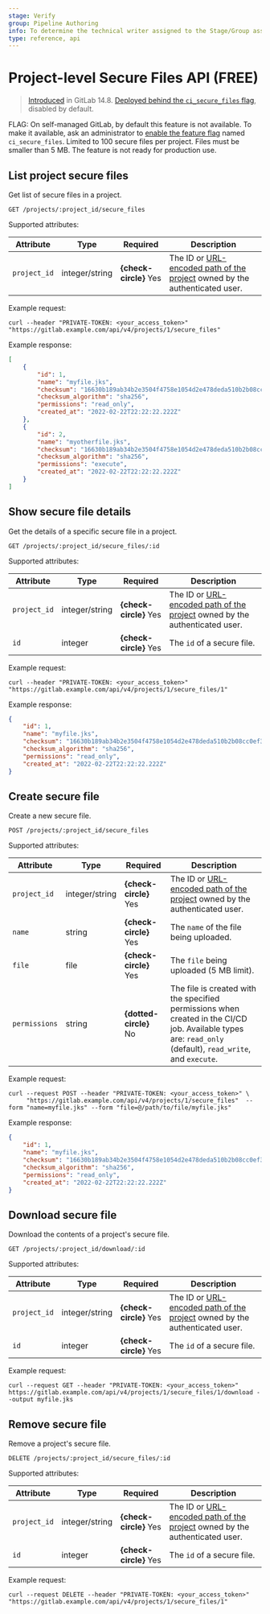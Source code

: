 ```yaml
---
stage: Verify
group: Pipeline Authoring
info: To determine the technical writer assigned to the Stage/Group associated with this page, see https://about.gitlab.com/handbook/engineering/ux/technical-writing/#assignments
type: reference, api
---
```


# Project-level Secure Files API **(FREE)**

> [Introduced](https://gitlab.com/gitlab-org/gitlab/-/merge_requests/78227) in GitLab 14.8. [Deployed behind the `ci_secure_files` flag](../administration/feature_flags.md), disabled by default.

FLAG:
On self-managed GitLab, by default this feature is not available. To make it available,
ask an administrator to [enable the feature flag](../administration/feature_flags.md) named `ci_secure_files`. Limited to 100 secure files per project. Files must be smaller than 5 MB. The feature is not ready for production use. 

## List project secure files

Get list of secure files in a project.

```plaintext
GET /projects/:project_id/secure_files
```

Supported attributes:

| Attribute    | Type           | Required               | Description |
|--------------|----------------|------------------------|-------------|
| `project_id` | integer/string | **{check-circle}** Yes | The ID or [URL-encoded path of the project](index.md#namespaced-path-encoding) owned by the authenticated user. |

Example request:

```shell
curl --header "PRIVATE-TOKEN: <your_access_token>" "https://gitlab.example.com/api/v4/projects/1/secure_files"
```

Example response:

```json
[
    {
        "id": 1,
        "name": "myfile.jks",
        "checksum": "16630b189ab34b2e3504f4758e1054d2e478deda510b2b08cc0ef38d12e80aac",
        "checksum_algorithm": "sha256",
        "permissions": "read_only",
        "created_at": "2022-02-22T22:22:22.222Z"
    },
    {
        "id": 2,
        "name": "myotherfile.jks",
        "checksum": "16630b189ab34b2e3504f4758e1054d2e478deda510b2b08cc0ef38d12e80aa2",
        "checksum_algorithm": "sha256",
        "permissions": "execute",
        "created_at": "2022-02-22T22:22:22.222Z"
    }
]
```

## Show secure file details

Get the details of a specific secure file in a project.

```plaintext
GET /projects/:project_id/secure_files/:id
```

Supported attributes:

| Attribute    | Type           | Required               | Description |
|--------------|----------------|------------------------|-------------|
| `project_id` | integer/string | **{check-circle}** Yes | The ID or [URL-encoded path of the project](index.md#namespaced-path-encoding) owned by the authenticated user. |
| `id`         | integer        | **{check-circle}** Yes | The `id` of a secure file. |

Example request:

```shell
curl --header "PRIVATE-TOKEN: <your_access_token>" "https://gitlab.example.com/api/v4/projects/1/secure_files/1"
```

Example response:

```json
{
    "id": 1,
    "name": "myfile.jks",
    "checksum": "16630b189ab34b2e3504f4758e1054d2e478deda510b2b08cc0ef38d12e80aac",
    "checksum_algorithm": "sha256",
    "permissions": "read_only",
    "created_at": "2022-02-22T22:22:22.222Z"
}
```

## Create secure file

Create a new secure file.

```plaintext
POST /projects/:project_id/secure_files
```

Supported attributes:

| Attribute       | Type           | Required               | Description |
|-----------------|----------------|------------------------|-------------|
| `project_id`    | integer/string | **{check-circle}** Yes | The ID or [URL-encoded path of the project](index.md#namespaced-path-encoding) owned by the authenticated user. |
| `name`          | string         | **{check-circle}** Yes | The `name` of the file being uploaded. |
| `file`          | file           | **{check-circle}** Yes | The `file` being uploaded (5 MB limit). |
| `permissions`   | string         | **{dotted-circle}** No | The file is created with the specified permissions when created in the CI/CD job. Available types are: `read_only` (default), `read_write`, and `execute`. |

Example request:

```shell
curl --request POST --header "PRIVATE-TOKEN: <your_access_token>" \
     "https://gitlab.example.com/api/v4/projects/1/secure_files"  --form "name=myfile.jks" --form "file=@/path/to/file/myfile.jks"
```

Example response:

```json
{
    "id": 1,
    "name": "myfile.jks",
    "checksum": "16630b189ab34b2e3504f4758e1054d2e478deda510b2b08cc0ef38d12e80aac",
    "checksum_algorithm": "sha256",
    "permissions": "read_only",
    "created_at": "2022-02-22T22:22:22.222Z"
}
```

## Download secure file

Download the contents of a project's secure file.

```plaintext
GET /projects/:project_id/download/:id
```

Supported attributes:

| Attribute    | Type           | Required               | Description |
|--------------|----------------|------------------------|-------------|
| `project_id` | integer/string | **{check-circle}** Yes | The ID or [URL-encoded path of the project](index.md#namespaced-path-encoding) owned by the authenticated user. |
| `id`         | integer        | **{check-circle}** Yes | The `id` of a secure file. |

Example request:

```shell
curl --request GET --header "PRIVATE-TOKEN: <your_access_token>" https://gitlab.example.com/api/v4/projects/1/secure_files/1/download --output myfile.jks
```

## Remove secure file

Remove a project's secure file.

```plaintext
DELETE /projects/:project_id/secure_files/:id
```

Supported attributes:

| Attribute    | Type           | Required               | Description |
|--------------|----------------|------------------------|-------------|
| `project_id` | integer/string | **{check-circle}** Yes | The ID or [URL-encoded path of the project](index.md#namespaced-path-encoding) owned by the authenticated user. |
| `id`         | integer        | **{check-circle}** Yes | The `id` of a secure file. |

Example request:

```shell
curl --request DELETE --header "PRIVATE-TOKEN: <your_access_token>" "https://gitlab.example.com/api/v4/projects/1/secure_files/1"
```
